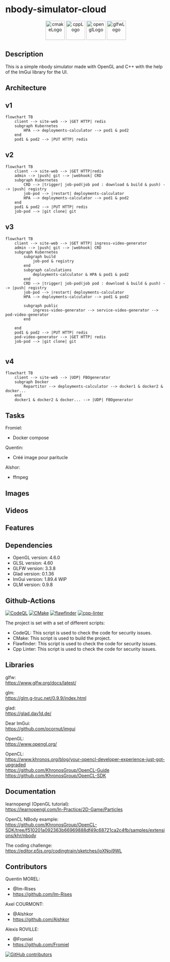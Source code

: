 # nbody-simulator-cloud

<p align="center">
      <img src="https://user-images.githubusercontent.com/59691442/183268126-b3d19e66-8f2d-463a-805e-ae6ef7cc6c01.png" alt="cmakeLogo" style="height:60px;"/>
      <img src="https://img.shields.io/badge/C%2B%2B-00599C?style=for-the-badge&logo=c%2B%2B&logoColor=white" alt="cppLogo" style="height:60px;"/>
      <img src="https://img.shields.io/badge/OpenGL-FFFFFF?style=for-the-badge&logo=opengl" alt="openglLogo" style="height:60px;"/>
      <img src="https://user-images.githubusercontent.com/59691442/190315147-ec9dc33f-0090-4f0d-98ab-514eb1463e01.png" alt="glfwLogo" style="height:60px;"/>
</p>

## Description

This is a simple nbody simulator made with OpenGL and C++ with the help of the ImGui library for the UI.

## Architecture
## v1
```mermaid
flowchart TB
    client --> site-web --> |GET HTTP| redis
    subgraph Kubernetes
        HPA --> deployments-calculator --> pod1 & pod2
    end
    pod1 & pod2 --> |PUT HTTP| redis
```

## v2

```mermaid
flowchart TB
    client --> site-web --> |GET HTTP|redis
    admin --> |push| git --> |webhook| CRD
    subgraph Kubernetes 
        CRD --> |trigger| job-pod(job pod : download & build & push) --> |push| registry
        job-pod --> |restart| deployments-calculator
        HPA --> deployments-calculator --> pod1 & pod2
    end
    pod1 & pod2 --> |PUT HTTP| redis
    job-pod --> |git clone| git
```

## v3

```mermaid
flowchart TB
    client --> site-web --> |GET HTTP| ingress-video-generator
    admin --> |push| git --> |webhook| CRD
    subgraph Kubernetes 
        subgraph build 
            job-pod & registry
        end
        subgraph calculations 
            deployments-calculator & HPA & pod1 & pod2
        end
        CRD --> |trigger| job-pod(job pod : download & build & push) --> |push| registry
        job-pod --> |restart| deployments-calculator
        HPA --> deployments-calculator --> pod1 & pod2

        subgraph public
            ingress-video-generator --> service-video-generator --> pod-video-generator 
        end
        
    end
    pod1 & pod2 --> |PUT HTTP| redis
    pod-video-generator --> |GET HTTP| redis
    job-pod --> |git clone| git
    
```

## v4

```mermaid
flowchart TB
    client --> site-web --> |UDP| FBOgenerator
    subgraph Docker
        Repartitor --> deployments-calculator --> docker1 & docker2 & docker...
    end
    docker1 & docker2 & docker... --> |UDP| FBOgenerator
```

## Tasks

Fromiel:
- Docker compose

Quentin:
- Créé image pour paritucle

Alshor:
- ffmpeg

## Images

## Videos

## Features

## Dependencies

- OpenGL version: 4.6.0
- GLSL version: 4.60
- GLFW version: 3.3.8
- Glad version: 0.1.36
- ImGui version: 1.89.4 WIP
- GLM version: 0.9.8

## Github-Actions

[![CodeQL](https://github.com/Im-Rises/NBodySimulator/actions/workflows/codeql.yml/badge.svg?branch=main)](https://github.com/Im-Rises/NBodySimulator/actions/workflows/codeql.yml)
[![CMake](https://github.com/Im-Rises/NBodySimulator/actions/workflows/cmake.yml/badge.svg?branch=main)](https://github.com/Im-Rises/NBodySimulator/actions/workflows/cmake.yml)
[![flawfinder](https://github.com/Im-Rises/NBodySimulator/actions/workflows/flawfinder.yml/badge.svg?branch=main)](https://github.com/Im-Rises/NBodySimulator/actions/workflows/flawfinder.yml)
[![cpp-linter](https://github.com/Im-Rises/NBodySimulator/actions/workflows/cpp-linter.yml/badge.svg?branch=main)](https://github.com/Im-Rises/NBodySimulator/actions/workflows/cpp-linter.yml)

The project is set with a set of different scripts:

- CodeQL: This script is used to check the code for security issues.
- CMake: This script is used to build the project.
- Flawfinder: This script is used to check the code for security issues.
- Cpp Linter: This script is used to check the code for security issues.

## Libraries

glfw:  
<https://www.glfw.org/docs/latest/>

glm:  
<https://glm.g-truc.net/0.9.9/index.html>

glad:  
<https://glad.dav1d.de/>

Dear ImGui:  
<https://github.com/ocornut/imgui>

OpenGL:  
<https://www.opengl.org/>

OpenCL:  
<https://www.khronos.org/blog/your-opencl-developer-experience-just-got-upgraded>  
<https://github.com/KhronosGroup/OpenCL-Guide>  
<https://github.com/KhronosGroup/OpenCL-SDK>

## Documentation

learnopengl (OpenGL tutorial):  
<https://learnopengl.com/In-Practice/2D-Game/Particles>

OpenCL NBody example:  
<https://github.com/KhronosGroup/OpenCL-SDK/tree/f510201a092363b66969888df49c68721ca2c4fb/samples/extensions/khr/nbody>

The coding challenge:  
<https://editor.p5js.org/codingtrain/sketches/joXNoi9WL>

## Contributors

Quentin MOREL:

- @Im-Rises
- <https://github.com/Im-Rises>

Axel COURMONT:

- @Alshkor
- <https://github.com/Alshkor>

Alexis ROVILLE:

- @Fromiel
- <https://github.com/Fromiel>

[![GitHub contributors](https://contrib.rocks/image?repo=Im-Rises/NBodySimulator)](https://github.com/Im-Rises/NBodySimulator/graphs/contributors)
